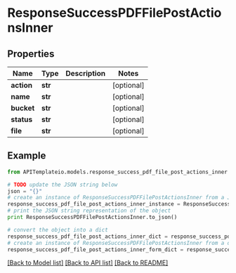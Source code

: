 # ResponseSuccessPDFFilePostActionsInner


## Properties
Name | Type | Description | Notes
------------ | ------------- | ------------- | -------------
**action** | **str** |  | [optional] 
**name** | **str** |  | [optional] 
**bucket** | **str** |  | [optional] 
**status** | **str** |  | [optional] 
**file** | **str** |  | [optional] 

## Example

```python
from APITemplateio.models.response_success_pdf_file_post_actions_inner import ResponseSuccessPDFFilePostActionsInner

# TODO update the JSON string below
json = "{}"
# create an instance of ResponseSuccessPDFFilePostActionsInner from a JSON string
response_success_pdf_file_post_actions_inner_instance = ResponseSuccessPDFFilePostActionsInner.from_json(json)
# print the JSON string representation of the object
print ResponseSuccessPDFFilePostActionsInner.to_json()

# convert the object into a dict
response_success_pdf_file_post_actions_inner_dict = response_success_pdf_file_post_actions_inner_instance.to_dict()
# create an instance of ResponseSuccessPDFFilePostActionsInner from a dict
response_success_pdf_file_post_actions_inner_form_dict = response_success_pdf_file_post_actions_inner.from_dict(response_success_pdf_file_post_actions_inner_dict)
```
[[Back to Model list]](../README.md#documentation-for-models) [[Back to API list]](../README.md#documentation-for-api-endpoints) [[Back to README]](../README.md)


